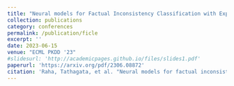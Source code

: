 ```yaml
---
title: "Neural models for Factual Inconsistency Classification with Explanations"
collection: publications
category: conferences
permalink: /publication/ficle
excerpt: ''
date: 2023-06-15
venue: "ECML PKDD '23"
#slidesurl: 'http://academicpages.github.io/files/slides1.pdf'
paperurl: 'https://arxiv.org/pdf/2306.08872'
citation: 'Raha, Tathagata, et al. "Neural models for factual inconsistency classification with explanations." Joint European Conference on Machine Learning and Knowledge Discovery in Databases. Cham: Springer Nature Switzerland, 2023.'
---
```

